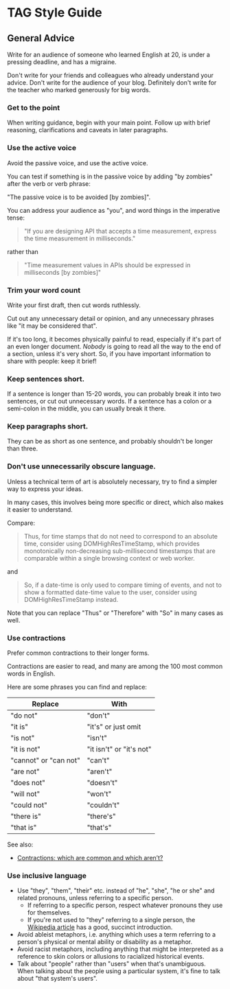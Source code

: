 # TAG Style Guide

## General Advice

Write for an audience of someone who learned English at 20,
is under a pressing deadline, and has a migraine.

Don't write for your friends and colleagues
who already understand your advice.
Don't write for the audience of your blog.
Definitely don't write for the teacher
who marked generously for big words.

### Get to the point

When writing guidance, begin with your main point.
Follow up with brief reasoning, clarifications and caveats
  in later paragraphs.

### Use the active voice

Avoid the passive voice, and use the active voice.

You can test if something is in the passive voice
by adding "by zombies" after the verb or verb phrase:

"The passive voice is to be avoided [by zombies]".

You can address your audience as "you",
and word things in the imperative tense:

> "If you are designing API that accepts a time measurement,
express the time measurement in milliseconds."

rather than

> "Time measurement values in APIs should be
expressed in milliseconds [by zombies]"


### Trim your word count

Write your first draft,
then cut words ruthlessly.

Cut out any unnecessary detail or opinion,
and any unnecessary phrases like "it may be considered that".

If it's too long, it becomes physically painful to read,
especially if it's part of an even longer document.
*Nobody* is going to read all the way to the end of a section,
unless it's very short.
So, if you have important information to share with people:
keep it brief!

### Keep sentences short.

If a sentence is longer than 15-20 words,
you can probably break it into two sentences,
or cut out unnecessary words.
If a sentence has a colon or a semi-colon in the middle,
you can usually break it there.

### Keep paragraphs short.

They can be as short as one sentence,
and probably shouldn't be longer than three.

### Don't use unnecessarily obscure language.

Unless a technical term of art is absolutely necessary,
try to find a simpler way to express your ideas.

In many cases, this involves being more specific or direct,
which also makes it easier to understand.

Compare:

> Thus, for time stamps that do not need to correspond to an absolute time, consider using DOMHighResTimeStamp, which provides monotonically non-decreasing sub-millisecond timestamps that are comparable within a single browsing context or web worker.

and

> So, if a date-time is only used to compare timing of events, and not to show a formatted date-time value to the user, consider using DOMHighResTimeStamp instead.

Note that you can replace "Thus" or "Therefore" with "So" in many cases as well.

### Use contractions

Prefer common contractions to their longer forms.

Contractions are easier to read,
and many are among the 100 most common words in English.

Here are some phrases you can find and replace:

| Replace | With |
|---|---|
| "do not" | "don't" |
| "it is" | "it's" or just omit |
| "is not" | "isn't" |
| "it is not" | "it isn't" or "it's not" |
| "cannot" or "can not" | "can't" |
| "are not" | "aren't" |
| "does not" | "doesn't" |
| "will not" | "won't" |
| "could not" | "couldn't" |
| "there is" | "there's" |
| "that is" | "that's" |

See also:

* [Contractions: which are common and which aren’t?](https://stroppyeditor.wordpress.com/2015/10/12/contractions-which-are-common-and-which-arent/)

### Use inclusive language

* Use "they", "them", "their" etc.
  instead of "he", "she", "he or she" and related pronouns,
  unless referring to a specific person.
  * If referring to a specific person,
    respect whatever pronouns they use for themselves.
  * If you're not used to "they" referring to a single person,
    the [Wikipedia article](https://en.wikipedia.org/wiki/Singular_they)
    has a good, succinct introduction.
* Avoid ableist metaphors,
  i.e. anything which uses a term referring to a person's
  physical or mental ability or disability as a metaphor.
* Avoid racist metaphors,
  including anything that might be interpreted as a reference to skin colors
  or allusions to racialized historical events.
* Talk about "people" rather than "users" when that's unambiguous.
  When talking about the people using a particular system,
  it's fine to talk about "that system's users".
